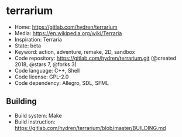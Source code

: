 # terrarium

- Home: https://gitlab.com/hydren/terrarium
- Media: https://en.wikipedia.org/wiki/Terraria
- Inspiration: Terraria
- State: beta
- Keyword: action, adventure, remake, 2D, sandbox
- Code repository: https://gitlab.com/hydren/terrarium.git (@created 2018, @stars 7, @forks 3)
- Code language: C++, Shell
- Code license: GPL-2.0
- Code dependency: Allegro, SDL, SFML

## Building

- Build system: Make
- Build instruction: https://gitlab.com/hydren/terrarium/blob/master/BUILDING.md

